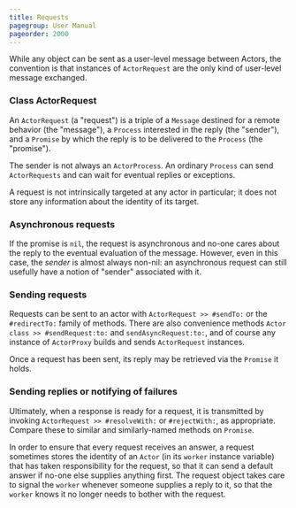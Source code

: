 ```yaml
---
title: Requests
pagegroup: User Manual
pageorder: 2000
---
```


While any object can be sent as a user-level message between Actors,
the convention is that instances of `ActorRequest` are the only kind
of user-level message exchanged.

### Class ActorRequest

An `ActorRequest` (a "request") is a triple of a `Message` destined
for a remote behavior (the "message"), a `Process` interested in the
reply (the "sender"), and a `Promise` by which the reply is to be
delivered to the `Process` (the "promise").

The sender is not always an `ActorProcess`. An ordinary `Process` can
send `ActorRequests` and can wait for eventual replies or exceptions.

A request is not intrinsically targeted at any actor in particular; it
does not store any information about the identity of its target.

### Asynchronous requests

If the promise is `nil`, the request is asynchronous and no-one cares
about the reply to the eventual evaluation of the message. However,
even in this case, the *sender* is almost always non-nil: an
asynchronous request can still usefully have a notion of "sender"
associated with it.

### Sending requests

Requests can be sent to an actor with `ActorRequest >> #sendTo:` or
the `#redirectTo:` family of methods. There are also convenience
methods `Actor class >> #sendRequest:to:` and `sendAsyncRequest:to:`,
and of course any instance of `ActorProxy` builds and sends
`ActorRequest` instances.

Once a request has been sent, its reply may be retrieved via the
`Promise` it holds.

### Sending replies or notifying of failures

Ultimately, when a response is ready for a request, it is transmitted
by invoking `ActorRequest >> #resolveWith:` or `#rejectWith:`, as
appropriate. Compare these to similar and similarly-named methods on
`Promise`.

In order to ensure that every request receives an answer, a request
sometimes stores the identity of an `Actor` (in its `worker` instance
variable) that has taken responsibility for the request, so that it
can send a default answer if no-one else supplies anything first. The
request object takes care to signal the `worker` whenever someone
supplies a reply to it, so that the `worker` knows it no longer needs
to bother with the request.
